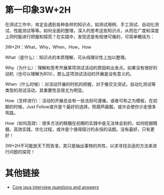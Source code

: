 第一印象3W+2H
====


在测试工作中，肯定会遇到各种各样的知识点，如测试用例、手工测试、自动化测试、性能测试等等。如何全面的整理，深入的思考这些知识点，从而在广度和深度上同时能进行把握和探究？在实践中，发现还是有规律可循的，可简单概括为：

3W+2H：What，Why，When，How，How

What（是什么）：知识点的本质理解，可从纯理论性上加以整理。

Why（为什么）：理解和思考开展某项测试活动的原因和出发点。如果没有很好的动机（也可以理解为ROI），那么这项测试活动的开展是没有意义的。

When（什么时候）：对活动开展的时机的把握，对于像交叉测试，自动化测试等类型的测试活动，其重要性显得尤为明显。

How（怎样进行）：活动的开展总会有一些法则可遵循，或者可称之为模板，在初期的时候，Just Follow或许是个最好的选择，照葫芦画瓢，或许会使你少走很多弯路。

How（如何高效）：很多方法的精髓在初期的实践中是无法体会到的，如何挖掘精髓，高效实践，优化过程，或许是个值得探讨的永恒的话题。没有最好，只有更好！

3W+2H不可能放天下而皆准，其只是抽出事物的共性，以求寻找合适的方法来进行问题的探究！

其他链接
====

* <a href="https://java2blog.com/core-java-interview-questions-and-answers/">Core java interview questions and answers</a>
